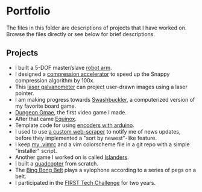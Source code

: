 # Portfolio

The files in this folder are descriptions of projects that I have worked on. Browse the files directly or see below for brief descriptions.

## Projects

- I built a 5-DOF master/slave [robot arm](robot-arm/).
- I designed a [compression accelerator](compression-accelerator/) to speed up the Snappy compression algorithm by 100x.
- This [laser galvanometer](laser-galvanometer/) can project user-drawn images using a laser pointer.
- I am making progress towards [Swashbuckler](swashbuckler/), a computerized version of my favorite board game.
- [Dungeon Gmae](dungeon-gmae/), the first video game I made.
- After that came [Equinox](equinox/).
- Template code for using [encoders with arduino](arduino-encoder/).
- I used to use [a custom web-scraper](mythic-updater/) to notify me of news updates, before they implemented a "sort by newest"-like feature.
- I keep [my .vimrc](vimrcgit/) and a vim colorscheme file in a git repo with a simple "installer" script.
- Another game I worked on is called [Islanders](islanders/).
- I built a [quadcopter](quadcopter/) from scratch.
- The [Bing Bong Belt](bing-bong-belt/) plays a xylophone according to a series of pegs on a belt.
- I participated in the [FIRST Tech Challenge](ftc/) for two years.
